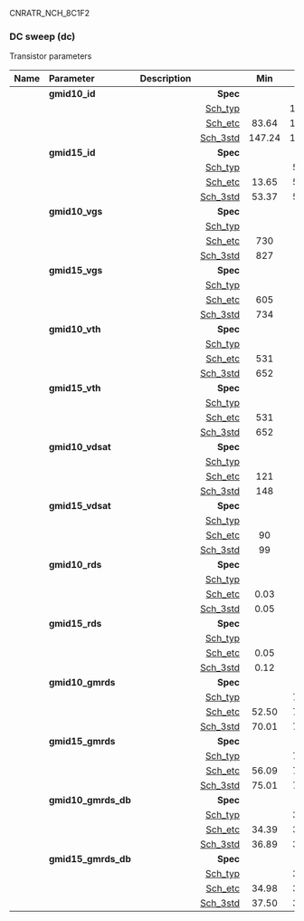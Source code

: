 CNRATR_NCH_8C1F2

### DC sweep (dc)

Transistor parameters



|**Name**|**Parameter**|**Description**| |**Min**|**Typ**|**Max**| Unit|
|:---|:---|:---|---:|:---:|:---:|:---:| ---:|
||**gmid10\_id** | | **Spec**  |  | **0.00** |  | **uA** |
| | | |<a href='results/dc_Sch_typical.html'>Sch_typ</a>| | 160.41 |  | |
| | | |<a href='results/dc_Sch_etc.html'>Sch_etc</a>|83.64 | 155.84 | 245.23 | |
| | | |<a href='results/dc_Sch_mc.html'>Sch_3std</a>|147.24 | 160.71 | 174.18 | |
||**gmid15\_id** | | **Spec**  |  | **0.00** |  | **uA** |
| | | |<a href='results/dc_Sch_typical.html'>Sch_typ</a>| | 59.49 |  | |
| | | |<a href='results/dc_Sch_etc.html'>Sch_etc</a>|13.65 | 51.83 | 110.52 | |
| | | |<a href='results/dc_Sch_mc.html'>Sch_3std</a>|53.37 | 59.62 | 65.87 | |
||**gmid10\_vgs** | | **Spec**  |  | **0** |  | **mV** |
| | | |<a href='results/dc_Sch_typical.html'>Sch_typ</a>| | 842 |  | |
| | | |<a href='results/dc_Sch_etc.html'>Sch_etc</a>|730 | 830 | 938 | |
| | | |<a href='results/dc_Sch_mc.html'>Sch_3std</a>|827 | 842 | 858 | |
||**gmid15\_vgs** | | **Spec**  |  | **0** |  | **mV** |
| | | |<a href='results/dc_Sch_typical.html'>Sch_typ</a>| | 751 |  | |
| | | |<a href='results/dc_Sch_etc.html'>Sch_etc</a>|605 | 718 | 855 | |
| | | |<a href='results/dc_Sch_mc.html'>Sch_3std</a>|734 | 751 | 768 | |
||**gmid10\_vth** | | **Spec**  |  | **0** |  | **mV** |
| | | |<a href='results/dc_Sch_typical.html'>Sch_typ</a>| | 661 |  | |
| | | |<a href='results/dc_Sch_etc.html'>Sch_etc</a>|531 | 646 | 762 | |
| | | |<a href='results/dc_Sch_mc.html'>Sch_3std</a>|652 | 661 | 669 | |
||**gmid15\_vth** | | **Spec**  |  | **0** |  | **mV** |
| | | |<a href='results/dc_Sch_typical.html'>Sch_typ</a>| | 661 |  | |
| | | |<a href='results/dc_Sch_etc.html'>Sch_etc</a>|531 | 646 | 762 | |
| | | |<a href='results/dc_Sch_mc.html'>Sch_3std</a>|652 | 661 | 669 | |
||**gmid10\_vdsat** | | **Spec**  |  | **0** |  | **mV** |
| | | |<a href='results/dc_Sch_typical.html'>Sch_typ</a>| | 152 |  | |
| | | |<a href='results/dc_Sch_etc.html'>Sch_etc</a>|121 | 154 | 178 | |
| | | |<a href='results/dc_Sch_mc.html'>Sch_3std</a>|148 | 152 | 156 | |
||**gmid15\_vdsat** | | **Spec**  |  | **0** |  | **mV** |
| | | |<a href='results/dc_Sch_typical.html'>Sch_typ</a>| | 103 |  | |
| | | |<a href='results/dc_Sch_etc.html'>Sch_etc</a>|90 | 95 | 101 | |
| | | |<a href='results/dc_Sch_mc.html'>Sch_3std</a>|99 | 103 | 107 | |
||**gmid10\_rds** | | **Spec**  |  | **0.00** |  | **MOhm** |
| | | |<a href='results/dc_Sch_typical.html'>Sch_typ</a>| | 0.05 |  | |
| | | |<a href='results/dc_Sch_etc.html'>Sch_etc</a>|0.03 | 0.05 | 0.14 | |
| | | |<a href='results/dc_Sch_mc.html'>Sch_3std</a>|0.05 | 0.05 | 0.06 | |
||**gmid15\_rds** | | **Spec**  |  | **0.00** |  | **MOhm** |
| | | |<a href='results/dc_Sch_typical.html'>Sch_typ</a>| | 0.13 |  | |
| | | |<a href='results/dc_Sch_etc.html'>Sch_etc</a>|0.05 | 0.15 | 0.79 | |
| | | |<a href='results/dc_Sch_mc.html'>Sch_3std</a>|0.12 | 0.13 | 0.14 | |
||**gmid10\_gmrds** | | **Spec**  |  | **0.00** |  | **V** |
| | | |<a href='results/dc_Sch_typical.html'>Sch_typ</a>| | 71.20 |  | |
| | | |<a href='results/dc_Sch_etc.html'>Sch_etc</a>|52.50 | 73.17 | 104.10 | |
| | | |<a href='results/dc_Sch_mc.html'>Sch_3std</a>|70.01 | 71.29 | 72.57 | |
||**gmid15\_gmrds** | | **Spec**  |  | **0.00** |  | **V** |
| | | |<a href='results/dc_Sch_typical.html'>Sch_typ</a>| | 76.82 |  | |
| | | |<a href='results/dc_Sch_etc.html'>Sch_etc</a>|56.09 | 77.86 | 106.81 | |
| | | |<a href='results/dc_Sch_mc.html'>Sch_3std</a>|75.01 | 76.95 | 78.89 | |
||**gmid10\_gmrds\_db** | | **Spec**  |  | **0.00** |  | **dB** |
| | | |<a href='results/dc_Sch_typical.html'>Sch_typ</a>| | 37.03 |  | |
| | | |<a href='results/dc_Sch_etc.html'>Sch_etc</a>|34.39 | 37.12 | 40.33 | |
| | | |<a href='results/dc_Sch_mc.html'>Sch_3std</a>|36.89 | 37.04 | 37.19 | |
||**gmid15\_gmrds\_db** | | **Spec**  |  | **0.00** |  | **dB** |
| | | |<a href='results/dc_Sch_typical.html'>Sch_typ</a>| | 37.71 |  | |
| | | |<a href='results/dc_Sch_etc.html'>Sch_etc</a>|34.98 | 37.63 | 40.57 | |
| | | |<a href='results/dc_Sch_mc.html'>Sch_3std</a>|37.50 | 37.72 | 37.94 | |

